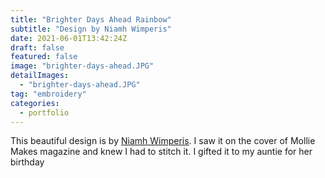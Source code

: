 ```yaml
---
title: "Brighter Days Ahead Rainbow"
subtitle: "Design by Niamh Wimperis"
date: 2021-06-01T13:42:24Z
draft: false
featured: false
image: "brighter-days-ahead.JPG"
detailImages:
  - "brighter-days-ahead.JPG"
tag: "embroidery"
categories:
  - portfolio
---
```


This beautiful design is by [Niamh Wimperis](https://www.instagram.com/wimperisembroidery/). I saw it on the cover of Mollie Makes magazine and knew I had to stitch it. I gifted it to my auntie for her birthday <i class="bi bi-emoji-smile"></i>